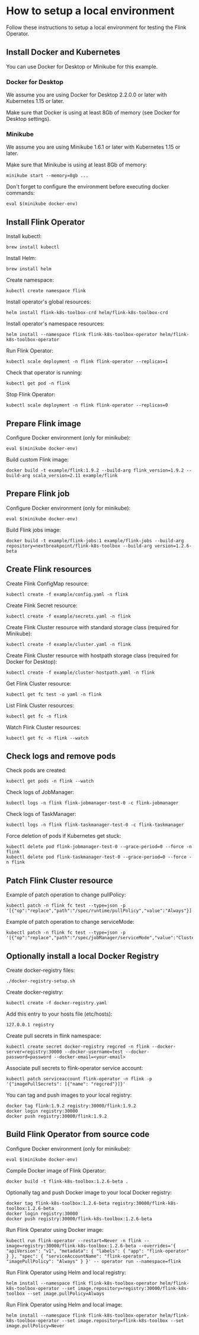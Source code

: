 # How to setup a local environment   

Follow these instructions to setup a local environment for testing the Flink Operator.



## Install Docker and Kubernetes   

You can use Docker for Desktop or Minikube for this example.

### Docker for Desktop   

We assume you are using Docker for Desktop 2.2.0.0 or later with Kubernetes 1.15 or later.

Make sure that Docker is using at least 8Gb of memory (see Docker for Desktop settings).

### Minikube

We assume you are using Minikube 1.6.1 or later with Kubernetes 1.15 or later.

Make sure that Minikube is using at least 8Gb of memory:

    minikube start --memory=8gb ...

Don't forget to configure the environment before executing docker commands:

    eval $(minikube docker-env)



## Install Flink Operator    

Install kubectl:

    brew install kubectl

Install Helm:

    brew install helm

Create namespace:

    kubectl create namespace flink

Install operator's global resources:

    helm install flink-k8s-toolbox-crd helm/flink-k8s-toolbox-crd

Install operator's namespace resources:

    helm install --namespace flink flink-k8s-toolbox-operator helm/flink-k8s-toolbox-operator

Run Flink Operator:

    kubectl scale deployment -n flink flink-operator --replicas=1

Check that operator is running:

    kubectl get pod -n flink

Stop Flink Operator:

    kubectl scale deployment -n flink flink-operator --replicas=0

## Prepare Flink image    

Configure Docker environment (only for minikube):

    eval $(minikube docker-env)

Build custom Flink image:

    docker build -t example/flink:1.9.2 --build-arg flink_version=1.9.2 --build-arg scala_version=2.11 example/flink

## Prepare Flink job    

Configure Docker environment (only for minikube):

    eval $(minikube docker-env)

Build Flink jobs image:

    docker build -t example/flink-jobs:1 example/flink-jobs --build-arg repository=nextbreakpoint/flink-k8s-toolbox --build-arg version=1.2.6-beta

## Create Flink resources    

Create Flink ConfigMap resource:

    kubectl create -f example/config.yaml -n flink

Create Flink Secret resource:

    kubectl create -f example/secrets.yaml -n flink

Create Flink Cluster resource with standard storage class (required for Minikube):

    kubectl create -f example/cluster.yaml -n flink

Create Flink Cluster resource with hostpath storage class (required for Docker for Desktop):

    kubectl create -f example/cluster-hostpath.yaml -n flink

Get Flink Cluster resource:

    kubectl get fc test -o yaml -n flink

List Flink Cluster resources:

    kubectl get fc -n flink

Watch Flink Cluster resources:

    kubectl get fc -n flink --watch

## Check logs and remove pods     

Check pods are created:

    kubectl get pods -n flink --watch

Check logs of JobManager:

    kubectl logs -n flink flink-jobmanager-test-0 -c flink-jobmanager

Check logs of TaskManager:

    kubectl logs -n flink flink-taskmanager-test-0 -c flink-taskmanager

Force deletion of pods if Kubernetes get stuck:

    kubectl delete pod flink-jobmanager-test-0 --grace-period=0 --force -n flink
    kubectl delete pod flink-taskmanager-test-0 --grace-period=0 --force -n flink

## Patch Flink Cluster resource     

Example of patch operation to change pullPolicy:

    kubectl patch -n flink fc test --type=json -p '[{"op":"replace","path":"/spec/runtime/pullPolicy","value":"Always"}]'

Example of patch operation to change serviceMode:

    kubectl patch -n flink fc test --type=json -p '[{"op":"replace","path":"/spec/jobManager/serviceMode","value":"ClusterIP"}]'


## Optionally install a local Docker Registry

Create docker-registry files:

    ./docker-registry-setup.sh

Create docker-registry:

    kubectl create -f docker-registry.yaml

Add this entry to your hosts file (etc/hosts):

    127.0.0.1 registry

Create pull secrets in flink namespace:

    kubectl create secret docker-registry regcred -n flink --docker-server=registry:30000 --docker-username=test --docker-password=password --docker-email=<your-email>

Associate pull secrets to flink-operator service account:

    kubectl patch serviceaccount flink-operator -n flink -p '{"imagePullSecrets": [{"name": "regcred"}]}'

You can tag and push images to your local registry:

    docker tag flink:1.9.2 registry:30000/flink:1.9.2
    docker login registry:30000
    docker push registry:30000/flink:1.9.2



## Build Flink Operator from source code

Configure Docker environment (only for minikube):

    eval $(minikube docker-env)

Compile Docker image of Flink Operator:

    docker build -t flink-k8s-toolbox:1.2.6-beta .

Optionally tag and push Docker image to your local Docker registry:

    docker tag flink-k8s-toolbox:1.2.6-beta registry:30000/flink-k8s-toolbox:1.2.6-beta
    docker login registry:30000
    docker push registry:30000/flink-k8s-toolbox:1.2.6-beta

Run Flink Operator using Docker image:

    kubectl run flink-operator --restart=Never -n flink --image=registry:30000/flink-k8s-toolbox:1.2.6-beta --overrides='{ "apiVersion": "v1", "metadata": { "labels": { "app": "flink-operator" } }, "spec": { "serviceAccountName": "flink-operator", "imagePullPolicy": "Always" } }' -- operator run --namespace=flink

Run Flink Operator using Helm and local registry:

    helm install --namespace flink flink-k8s-toolbox-operator helm/flink-k8s-toolbox-operator --set image.repository=registry:30000/flink-k8s-toolbox --set image.pullPolicy=Always

Run Flink Operator using Helm and local image:

    helm install --namespace flink flink-k8s-toolbox-operator helm/flink-k8s-toolbox-operator --set image.repository=flink-k8s-toolbox --set image.pullPolicy=Never
